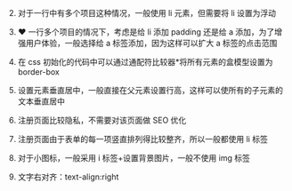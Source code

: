 <!-- 1. 如果有多个地方需要使用浮动，可以在公共样式中添加: .fl:{float:left} .fr:{float:right},然后直接在需要的元素上通过类名添加 -->

2. 对于一行中有多个项目这种情况，一般使用 li 元素，但需要将 li 设置为浮动

3. ❤ 一行多个项目的情况下，考虑是给 li 添加 padding 还是给 a 添加，为了增强用户体验，一般选择给 a 标签添加，因为这样可以扩大 a 标签的点击范围

4. 在 css 初始化的代码中可以通过通配符比较器\*将所有元素的盒模型设置为 border-box

5. 设置元素垂直居中，一般直接在父元素设置行高，这样可以使所有的子元素的文本垂直居中

6. 注册页面比较隐私，不需要对该页面做 SEO 优化

7. 注册页面由于表单的每一项竖直排列得比较整齐，所以一般都使用 li 标签

8. 对于小图标，一般采用 i 标签+设置背景图片，一般不使用 img 标签

9. 文字右对齐：text-align:right
